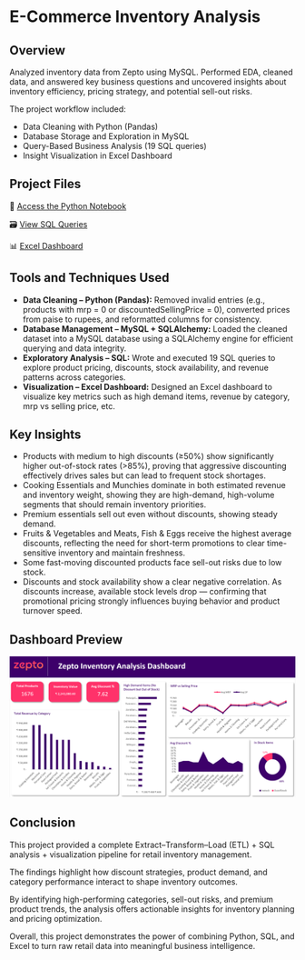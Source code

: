# E-Commerce Inventory Analysis
## Overview
Analyzed inventory data from Zepto using MySQL. Performed EDA, cleaned data, and answered key business questions and uncovered insights about inventory efficiency, pricing strategy, and potential sell-out risks.

The project workflow included:
- Data Cleaning with Python (Pandas)
- Database Storage and Exploration in MySQL
- Query-Based Business Analysis (19 SQL queries)
- Insight Visualization in Excel Dashboard

## Project Files
🐍 [Access the Python Notebook](zepto_inventory_analysis.ipynb)

🗃️ [View SQL Queries](zepto_inventory_analysis.sql)

📊 [Excel Dashboard](zepto_inventory_sales_dashboard.xlsx)

## Tools and Techniques Used
- __Data Cleaning – Python (Pandas):__
Removed invalid entries (e.g., products with mrp = 0 or discountedSellingPrice = 0), converted prices from paise to rupees, and reformatted columns for consistency.
- __Database Management – MySQL + SQLAlchemy:__
Loaded the cleaned dataset into a MySQL database using a SQLAlchemy engine for efficient querying and data integrity.
- __Exploratory Analysis – SQL:__
Wrote and executed 19 SQL queries to explore product pricing, discounts, stock availability, and revenue patterns across categories.
- __Visualization – Excel Dashboard:__
Designed an Excel dashboard to visualize key metrics such as high demand items, revenue by category, mrp vs selling price, etc.

## Key Insights
- Products with medium to high discounts (≥50%) show significantly higher out-of-stock rates (>85%), proving that aggressive discounting effectively drives sales but can lead to frequent stock shortages.
- Cooking Essentials and Munchies dominate in both estimated revenue and inventory weight, showing they are high-demand, high-volume segments that should remain inventory priorities.
- Premium essentials sell out even without discounts, showing steady demand.
- Fruits & Vegetables and Meats, Fish & Eggs receive the highest average discounts, reflecting the need for short-term promotions to clear time-sensitive inventory and maintain freshness.
- Some fast-moving discounted products face sell-out risks due to low stock.
- Discounts and stock availability show a clear negative correlation. As discounts increase, available stock levels drop — confirming that promotional pricing strongly influences buying behavior and product turnover speed.

## Dashboard Preview
![Dashboard image](Zepto_Inventory_Analysis_Dashboard.png)

## Conclusion
This project provided a complete Extract–Transform–Load (ETL) + SQL analysis + visualization pipeline for retail inventory management.

The findings highlight how discount strategies, product demand, and category performance interact to shape inventory outcomes.

By identifying high-performing categories, sell-out risks, and premium product trends, the analysis offers actionable insights for inventory planning and pricing optimization.

Overall, this project demonstrates the power of combining Python, SQL, and Excel to turn raw retail data into meaningful business intelligence.